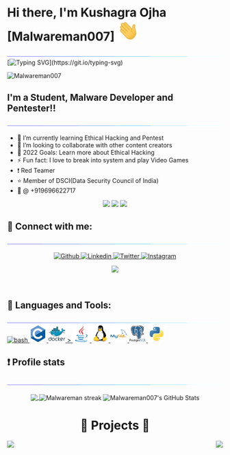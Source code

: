 # Hi there, I'm Kushagra Ojha [Malwareman007] <img src="https://raw.githubusercontent.com/ABSphreak/ABSphreak/master/gifs/Hi.gif" width="50">
<img src="https://github.com/MLX15/MLX15/blob/master/a.gif"></a>
[![Typing SVG](https://readme-typing-svg.herokuapp.com?font=JetBrains+Mono&color=%23FF3F36&lines=Building+our+future.;Let's+securize+this+world!;Let's+continue+learning!;Let’s+get+after+it+relentlessly!)](https://git.io/typing-svg)

<p align="left"> <img src="https://komarev.com/ghpvc/?username=Malwareman007&label=Profile%20views&color=0e75b6&style=flat" alt="Malwareman007" /> </p>

## I'm a Student, Malware Developer and Pentester!!
<img src="https://github.com/MLX15/MLX15/blob/master/a.gif"></a>
- 🌱 I’m currently learning Ethical Hacking and Pentest
- 👯 I’m looking to collaborate with other content creators
- 🥅 2022 Goals: Learn more about Ethical Hacking
- ⚡ Fun fact: I love to break into system and play Video Games
- :exclamation: Red Teamer
- :star: Member of DSCI(Data Security Council of India)
-  💬 @ +919696622717

<p align="center">
  <img src="https://user-images.githubusercontent.com/627794/87238756-a790f700-c3d4-11ea-9946-ae4c19fbb831.gif" width="140">
  <img src="https://user-images.githubusercontent.com/627794/87238688-cd69cc00-c3d3-11ea-99f4-812dfd665b38.gif" width="180">
  <img src="https://user-images.githubusercontent.com/627794/87238855-1589ee00-c3d6-11ea-8602-36c8c6cad686.gif" width="170">
</p>

## 💬 Connect with me:
<img src="https://github.com/MLX15/MLX15/blob/master/a.gif"></a>
<p align="center">
<a href="https://github.com/Malwareman007">
    <img src="https://www.vectorlogo.zone/logos/github/github-tile.svg" alt="Github" height="30" width="30">
</a>
<a href="https://linkedin.com/in/kushagra-ojha-409548219/">
    <img src="https://www.vectorlogo.zone/logos/linkedin/linkedin-icon.svg" alt="Linkedin" height="30" width="30">
</a>

  <a href="https://twitter.com/Malwareman007">
    <img src="https://www.vectorlogo.zone/logos/twitter/twitter-icon.svg" alt="Twitter" height="30" width="30">
</a>
  
  <a href="https://instagram.com/malware.man">
    <img src="https://www.vectorlogo.zone/logos/instagram/instagram-icon.svg" alt="Instagram" height="30" width="30">
</a>

  <p align="center"> 
  <img src="https://cdn.dribbble.com/users/1059583/screenshots/4171367/coding-freak.gif" width="400" />
</p>
<br />

## 🎯 Languages and Tools:
<img src="https://github.com/MLX15/MLX15/blob/master/a.gif"></a>
 <a href="https://www.gnu.org/software/bash/" target="_blank"> <img src="https://www.vectorlogo.zone/logos/gnu_bash/gnu_bash-icon.svg" alt="bash" width="40" height="40"/> </a> <a href="https://www.cprogramming.com/" target="_blank"> <img src="https://raw.githubusercontent.com/devicons/devicon/master/icons/c/c-original.svg" alt="c" width="40" height="40"/> </a> <a href="https://www.w3schools.com/css/" target="_blank">  <a href="https://www.docker.com/" target="_blank"> <img src="https://raw.githubusercontent.com/devicons/devicon/master/icons/docker/docker-original-wordmark.svg" alt="docker" width="40" height="40"/> </a> <a href="https://www.figma.com/" target="_blank"> > <a href="https://www.java.com" target="_blank"> <img src="https://raw.githubusercontent.com/devicons/devicon/master/icons/java/java-original.svg" alt="java" width="40" height="40"/> </a> <a href="https://www.linux.org/" target="_blank"> <img src="https://raw.githubusercontent.com/devicons/devicon/master/icons/linux/linux-original.svg" alt="linux" width="40" height="40"/> </a> <a href="https://www.mysql.com/" target="_blank"> <img src="https://raw.githubusercontent.com/devicons/devicon/master/icons/mysql/mysql-original-wordmark.svg" alt="mysql" width="40" height="40"/> </a> <a href="https://www.postgresql.org" target="_blank"> <img src="https://raw.githubusercontent.com/devicons/devicon/master/icons/postgresql/postgresql-original-wordmark.svg" alt="postgresql" width="40" height="40"/> </a>  <a href="https://www.python.org" target="_blank"> <img src="https://raw.githubusercontent.com/devicons/devicon/master/icons/python/python-original.svg" alt="python" width="40" height="40"/> </a> </p>

## <p align="left">:exclamation: Profile stats</p>
  <img src="https://github.com/MLX15/MLX15/blob/master/a.gif"></a>
<br>
<div align=center>
  <a href="#" title="Malwareman007">
    <img width="315" align="center" src="https://github-readme-stats.vercel.app/api/top-langs/?username=Malwareman007&hide=c%23,powershell,Mathematica,Ruby,Objective-C,Objective-C%2b%2b,Cuda&title_color=61dafb&text_color=ffffff&icon_color=61dafb&bg_color=20232a&langs_count=8&layout=compact&border_color=61dafb&hide_border=true" />
  </a>

 <img align="Center" alt="Malwareman streak" width="430" src="https://github-readme-streak-stats.herokuapp.com?user=Malwareman007&theme=dark&hide_border=true"/>
  
  <img align="Center" alt="Malwareman007's GitHub Stats" src="https://github-readme-stats.vercel.app/api?username=Malwareman007&show_icons=true&hide_border=false&title_color=ff652f&icon_color=FFE400&bg_color=09131B&text_color=ffffff&border_color=0c1a25" />
  <h1 align="center">📌 Projects 📌</h1>
<img align="left" src="https://gh-card.dev/repos/Malwareman007/Open_Source_Web-Vulnerability-Scanner-and-Patcher.svg?fullname">
<img align="right" src="https://gh-card.dev/repos/Malwareman007/The_Hunter.svg?fullname">
